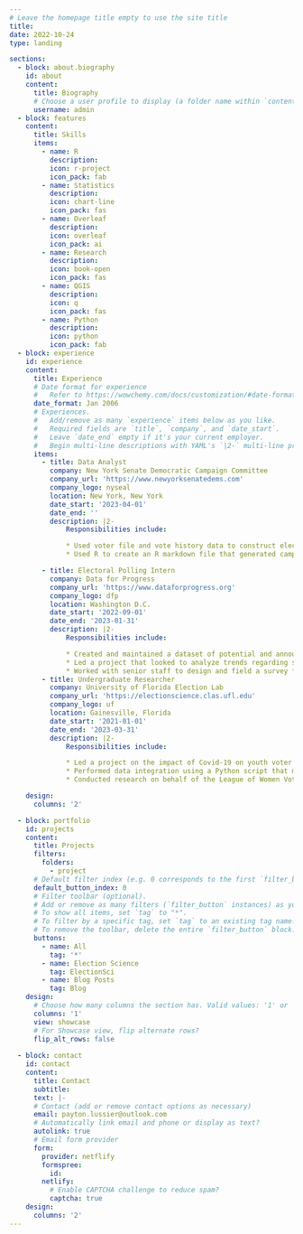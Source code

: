 ```yaml
---
# Leave the homepage title empty to use the site title
title:
date: 2022-10-24
type: landing

sections:
  - block: about.biography
    id: about
    content:
      title: Biography
      # Choose a user profile to display (a folder name within `content/authors/`)
      username: admin
  - block: features
    content:
      title: Skills
      items:
        - name: R
          description: 
          icon: r-project
          icon_pack: fab
        - name: Statistics
          description: 
          icon: chart-line
          icon_pack: fas
        - name: Overleaf
          description: 
          icon: overleaf
          icon_pack: ai
        - name: Research
          description: 
          icon: book-open
          icon_pack: fas
        - name: QGIS
          description: 
          icon: q
          icon_pack: fas
        - name: Python
          description: 
          icon: python
          icon_pack: fab
  - block: experience
    id: experience
    content:
      title: Experience
      # Date format for experience
      #   Refer to https://wowchemy.com/docs/customization/#date-format
      date_format: Jan 2006
      # Experiences.
      #   Add/remove as many `experience` items below as you like.
      #   Required fields are `title`, `company`, and `date_start`.
      #   Leave `date_end` empty if it's your current employer.
      #   Begin multi-line descriptions with YAML's `|2-` multi-line prefix.
      items:
        - title: Data Analyst
          company: New York Senate Democratic Campaign Committee
          company_url: 'https://www.newyorksenatedems.com'
          company_logo: nyseal
          location: New York, New York
          date_start: '2023-04-01'
          date_end: ''
          description: |2-
              Responsibilities include:

              * Used voter file and vote history data to construct election turnout models.
              * Used R to create an R markdown file that generated campaign donor information utilizing New York State Board of Elections campaign finance filings. The document provided insight into the geographic placement and number of in-district donors.

        - title: Electoral Polling Intern
          company: Data for Progress
          company_url: 'https://www.dataforprogress.org'
          company_logo: dfp
          location: Washington D.C.
          date_start: '2022-09-01'
          date_end: '2023-01-31'
          description: |2-
              Responsibilities include:

              * Created and maintained a dataset of potential and announced Democratic candidates for state office. 
              * Led a project that looked to analyze trends regarding support for the Independent Legislature Theory and legislative involvement in electoral administration. Independently wrote survey questions and produced reports on findings that included data visualizations.     
              * Worked with senior staff to design and field a survey for a prospective Virginia State Senate candidate. Assisted in writing questions for the candidate to better understand constituent concerns and needs. 
        - title: Undergraduate Researcher
          company: University of Florida Election Lab
          company_url: 'https://electionscience.clas.ufl.edu'
          company_logo: uf
          location: Gainesville, Florida
          date_start: '2021-01-01'
          date_end: '2023-03-31'
          description: |2-
              Responsibilities include:

              * Led a project on the impact of Covid-19 on youth voter turnout on college campuses. Utilized voter file data and a difference-in-difference analysis to conclude that the Covid-19 campus evacuation order suppressed primary turnout when compared to youth voters in the surrounding area. 
              * Performed data integration using a Python script that matched information from election observer volunteer documents to their voter file data.
              * Conducted research on behalf of the League of Women Voters on redistricting maps in Florida. Studied the Voting Rights Act to look for violations in the maps proposed by the state government. 

    design:
      columns: '2'

  - block: portfolio
    id: projects
    content:
      title: Projects
      filters:
        folders:
          - project
      # Default filter index (e.g. 0 corresponds to the first `filter_button` instance below).
      default_button_index: 0
      # Filter toolbar (optional).
      # Add or remove as many filters (`filter_button` instances) as you like.
      # To show all items, set `tag` to "*".
      # To filter by a specific tag, set `tag` to an existing tag name.
      # To remove the toolbar, delete the entire `filter_button` block.
      buttons:
        - name: All
          tag: '*'
        - name: Election Science
          tag: ElectionSci
        - name: Blog Posts
          tag: Blog
    design:
      # Choose how many columns the section has. Valid values: '1' or '2'.
      columns: '1'
      view: showcase
      # For Showcase view, flip alternate rows?
      flip_alt_rows: false
 
  - block: contact
    id: contact
    content:
      title: Contact
      subtitle:
      text: |-
      # Contact (add or remove contact options as necessary)
      email: payton.lussier@outlook.com
      # Automatically link email and phone or display as text?
      autolink: true
      # Email form provider
      form:
        provider: netflify
        formspree:
          id:
        netlify: 
          # Enable CAPTCHA challenge to reduce spam?
          captcha: true
    design:
      columns: '2'
---
```


